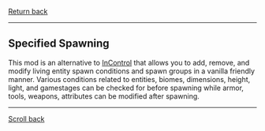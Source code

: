 [Return back](../scripting_mods.md#Scripting-Mods)

----
## Specified Spawning

This mod is an alternative to [InControl](https://www.curseforge.com/minecraft/mc-mods/in-control) that allows you to add, remove, and modify living entity spawn conditions and spawn groups in a vanilla friendly manner. Various conditions related to entities, biomes, dimensions, height, light, and gamestages can be checked for before spawning while armor, tools, weapons, attributes can be modified after spawning.

----
[Scroll back](#Specified-Spawning)